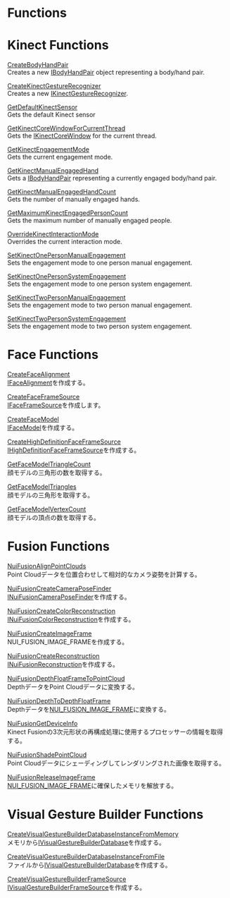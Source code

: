 Functions  
=========  

<span id="ID4EM"></span>

Kinect Functions  
================  

[CreateBodyHandPair](Functions/CreateBodyHandPair.md)    
Creates a new [IBodyHandPair](Interfaces/IBodyHandPair_Interface.md) object representing a body/hand pair.  

[CreateKinectGestureRecognizer](Functions/CreateKinectGestureRecogni.md)    
Creates a new [IKinectGestureRecognizer](Interfaces/IKinectGestureRecognizer.md).  

[GetDefaultKinectSensor](Functions/GetDefaultKinectSensor.md)    
Gets the default Kinect sensor  

[GetKinectCoreWindowForCurrentThread](Functions/GetKinectCoreWindowForCurr.md)    
Gets the [IKinectCoreWindow](Interfaces/IKinectCoreWindow_Interface.md) for the current thread.  

[GetKinectEngagementMode](Functions/GetKinectEngagementMode.md)    
Gets the current engagement mode.  

[GetKinectManualEngagedHand](Functions/GetKinectManualEngagedHand.md)    
Gets a [IBodyHandPair](Interfaces/IBodyHandPair_Interface.md) representing a currently engaged body/hand pair.  

[GetKinectManualEngagedHandCount](Functions/GetKinectManualEngagedHand.md)    
Gets the number of manually engaged hands.  

[GetMaximumKinectEngagedPersonCount](Functions/GetMaximumKinectEngagedPer.md)    
Gets the maximum number of manually engaged people.  

[OverrideKinectInteractionMode](Functions/OverrideKinectInteractionM.md)    
Overrides the current interaction mode.  

[SetKinectOnePersonManualEngagement](Functions/SetKinectOnePersonManualEn.md)    
Sets the engagement mode to one person manual engagement.  

[SetKinectOnePersonSystemEngagement](Functions/SetKinectOnePersonSystemEn.md)    
Sets the engagement mode to one person system engagement.  

[SetKinectTwoPersonManualEngagement](Functions/SetKinectTwoPersonManualEn.md)    
Sets the engagement mode to two person manual engagement.  

[SetKinectTwoPersonSystemEngagement](Functions/SetKinectTwoPersonSystemEn.md)    
Sets the engagement mode to two person system engagement.  

<span id="ID4EYB"></span>

Face Functions  
==============  

[CreateFaceAlignment](Functions/CreateFaceAlignment.md)    
[IFaceAlignment](Interfaces/IFaceAlignment_Interface.md)を作成する。  

[CreateFaceFrameSource](Functions/CreateFaceFrameSource.md)    
[IFaceFrameSource](Interfaces/IFaceFrameSource_Interface.md)を作成します。  

[CreateFaceModel](Functions/CreateFaceModel.md)    
[IFaceModel](Interfaces/IFaceModel_Interface.md)を作成する。  

[CreateHighDefinitionFaceFrameSource](Functions/CreateHighDefinitionFaceFr.md)    
[IHighDefinitionFaceFrameSource](Interfaces/IHighDefinitionFaceFrameSo.md)を作成する。  

[GetFaceModelTriangleCount](Functions/GetFaceModelTriangleCount.md)    
顔モデルの三角形の数を取得する。  

[GetFaceModelTriangles](Functions/GetFaceModelTriangles.md)    
顔モデルの三角形を取得する。  

[GetFaceModelVertexCount](Functions/GetFaceModelVertexCount.md)    
顔モデルの頂点の数を取得する。  

<span id="ID4EUC"></span>

Fusion Functions  
================  

[NuiFusionAlignPointClouds](Functions/NuiFusionAlignPointClouds.md)    
Point Cloudデータを位置合わせして相対的なカメラ姿勢を計算する。  

[NuiFusionCreateCameraPoseFinder](Functions/NuiFusionCreateCameraPoseF.md)    
[INuiFusionCameraPoseFinder](Interfaces/INuiFusionCameraPoseFinder.md)を作成する。  

[NuiFusionCreateColorReconstruction](Functions/NuiFusionCreateColorRecons.md)    
[INuiFusionColorReconstruction](Interfaces/INuiFusionColorReconstruct.md)を作成する。  

[NuiFusionCreateImageFrame](Functions/NuiFusionCreateImageFrame.md)    
NUI_FUSION_IMAGE_FRAMEを作成する。  

[NuiFusionCreateReconstruction](Functions/NuiFusionCreateReconstruct.md)    
[INuiFusionReconstruction](Interfaces/INuiFusionReconstruction.md)を作成する。  

[NuiFusionDepthFloatFrameToPointCloud](Functions/NuiFusionDepthFloatFrameTo.md)    
DepthデータをPoint Cloudデータに変換する。  

[NuiFusionDepthToDepthFloatFrame](Functions/NuiFusionDepthToDepthFloat.md)    
Depthデータを[NUI_FUSION_IMAGE_FRAME](Structures/NUI_FUSION_IMAGE_FRAME.md)に変換する。  

[NuiFusionGetDeviceInfo](Functions/NuiFusionGetDeviceInfo.md)    
Kinect Fusionの3次元形状の再構成処理に使用するプロセッサーの情報を取得する。  

[NuiFusionShadePointCloud](Functions/NuiFusionShadePointCloud.md)    
Point Cloudデータにシェーディングしてレンダリングされた画像を取得する。  

[NuiFusionReleaseImageFrame](Functions/NuiFusionReleaseImageFrame.md)    
[NUI_FUSION_IMAGE_FRAME](Structures/NUI_FUSION_IMAGE_FRAME.md)に確保したメモリを解放する。  

<span id="ID4EXD"></span>

Visual Gesture Builder Functions  
================================  

[CreateVisualGestureBuilderDatabaseInstanceFromMemory](Functions/CreateVisualGestureBuilderDatabaseInstanceFromMemory.md)    
メモリから[IVisualGestureBuilderDatabase](Interfaces/IVisualGestureBuilderDatab.md)を作成する。  

[CreateVisualGestureBuilderDatabaseInstanceFromFile](Functions/CreateVisualGestureBuilderDatabaseInstanceFromFile.md)    
ファイルから[IVisualGestureBuilderDatabase](Interfaces/IVisualGestureBuilderDatab.md)を作成する。  

[CreateVisualGestureBuilderFrameSource](Functions/CreateVisualGestureBuilder.md)    
[IVisualGestureBuilderFrameSource](Interfaces/IVisualGestureBuilderFrame.md)を作成する。  



<!--Please do not edit the data in the comment block below.-->
<!--
TOCTitle : Functions
RLTitle : Functions
KeywordA : O:Microsoft.Kinect.kinect.k4w_ref_functions
KeywordA : 91a9c287-d1c4-72d0-5419-fcde8ca20bf1
KeywordK : Functions
AssetID : 91a9c287-d1c4-72d0-5419-fcde8ca20bf1
Locale : en-us
CommunityContent : 1
TopicType : kbOrient
DocSet : K4Wv2
ProjType : K4Wv2Proj
Technology : Kinect for Windows
Product : Kinect for Windows SDK v2
productversion : 20
-->
